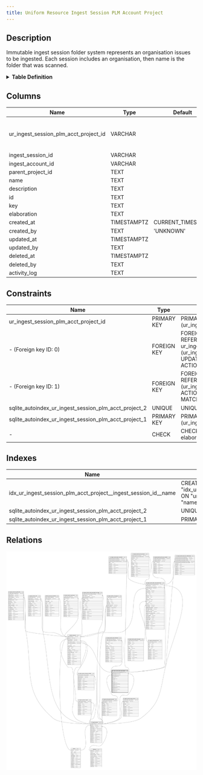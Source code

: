 ```yaml
---
title: Uniform Resource Ingest Session PLM Account Project
---
```


## Description

Immutable ingest session folder system represents an organisation issues to be
ingested. Each session includes an organisation, then name is the folder that
was scanned.

<details>
<summary><strong>Table Definition</strong></summary>

```sql
CREATE TABLE "ur_ingest_session_plm_acct_project" (
    "ur_ingest_session_plm_acct_project_id" VARCHAR PRIMARY KEY NOT NULL,
    "ingest_session_id" VARCHAR NOT NULL,
    "ingest_account_id" VARCHAR NOT NULL,
    "parent_project_id" TEXT,
    "name" TEXT NOT NULL,
    "description" TEXT,
    "id" TEXT,
    "key" TEXT,
    "elaboration" TEXT CHECK(json_valid(elaboration) OR elaboration IS NULL),
    "created_at" TIMESTAMPTZ DEFAULT CURRENT_TIMESTAMP,
    "created_by" TEXT DEFAULT 'UNKNOWN',
    "updated_at" TIMESTAMPTZ,
    "updated_by" TEXT,
    "deleted_at" TIMESTAMPTZ,
    "deleted_by" TEXT,
    "activity_log" TEXT,
    FOREIGN KEY("ingest_session_id") REFERENCES "ur_ingest_session"("ur_ingest_session_id"),
    FOREIGN KEY("ingest_account_id") REFERENCES "ur_ingest_session_plm_account"("ur_ingest_session_plm_account_id"),
    UNIQUE("ingest_session_id", "name")
)
```

</details>

## Columns

| Name                                  | Type        | Default           | Nullable | Children                                                                                                                                                                                                                                                                                                                                                                                                                                                                                                                                                                              | Parents                                                                                                     | Comment                                                 |
| ------------------------------------- | ----------- | ----------------- | -------- | ------------------------------------------------------------------------------------------------------------------------------------------------------------------------------------------------------------------------------------------------------------------------------------------------------------------------------------------------------------------------------------------------------------------------------------------------------------------------------------------------------------------------------------------------------------------------------------- | ----------------------------------------------------------------------------------------------------------- | ------------------------------------------------------- |
| ur_ingest_session_plm_acct_project_id | VARCHAR     |                   | false    | [uniform_resource](/docs/standard-library/rssd-schema/uniform_resource) [ur_ingest_session_plm_acct_project_issue](/docs/standard-library/rssd-schema/ur_ingest_session_plm_acct_project_issue) [ur_ingest_session_plm_acct_label](/docs/standard-library/rssd-schema/ur_ingest_session_plm_acct_label) [ur_ingest_session_plm_milestone](/docs/standard-library/rssd-schema/ur_ingest_session_plm_milestone) [ur_ingest_session_plm_acct_relationship](/docs/standard-library/rssd-schema/ur_ingest_session_plm_acct_relationship) |                                                                                                             | {"isSqlDomainZodDescrMeta":true,"isVarChar":true}       |
| ingest_session_id                     | VARCHAR     |                   | false    |                                                                                                                                                                                                                                                                                                                                                                                                                                                                                                                                                                                       | [ur_ingest_session](/docs/standard-library/rssd-schema/ur_ingest_session)                         | {"isSqlDomainZodDescrMeta":true,"isVarChar":true}       |
| ingest_account_id                     | VARCHAR     |                   | false    |                                                                                                                                                                                                                                                                                                                                                                                                                                                                                                                                                                                       | [ur_ingest_session_plm_account](/docs/standard-library/rssd-schema/ur_ingest_session_plm_account) | {"isSqlDomainZodDescrMeta":true,"isVarChar":true}       |
| parent_project_id                     | TEXT        |                   | true     |                                                                                                                                                                                                                                                                                                                                                                                                                                                                                                                                                                                       |                                                                                                             | References itself to allow subprojects.                 |
| name                                  | TEXT        |                   | false    |                                                                                                                                                                                                                                                                                                                                                                                                                                                                                                                                                                                       |                                                                                                             | The name of the project                                 |
| description                           | TEXT        |                   | true     |                                                                                                                                                                                                                                                                                                                                                                                                                                                                                                                                                                                       |                                                                                                             |                                                         |
| id                                    | TEXT        |                   | true     |                                                                                                                                                                                                                                                                                                                                                                                                                                                                                                                                                                                       |                                                                                                             |                                                         |
| key                                   | TEXT        |                   | true     |                                                                                                                                                                                                                                                                                                                                                                                                                                                                                                                                                                                       |                                                                                                             |                                                         |
| elaboration                           | TEXT        |                   | true     |                                                                                                                                                                                                                                                                                                                                                                                                                                                                                                                                                                                       |                                                                                                             | {"isSqlDomainZodDescrMeta":true,"isJsonText":true}      |
| created_at                            | TIMESTAMPTZ | CURRENT_TIMESTAMP | true     |                                                                                                                                                                                                                                                                                                                                                                                                                                                                                                                                                                                       |                                                                                                             |                                                         |
| created_by                            | TEXT        | 'UNKNOWN'         | true     |                                                                                                                                                                                                                                                                                                                                                                                                                                                                                                                                                                                       |                                                                                                             |                                                         |
| updated_at                            | TIMESTAMPTZ |                   | true     |                                                                                                                                                                                                                                                                                                                                                                                                                                                                                                                                                                                       |                                                                                                             |                                                         |
| updated_by                            | TEXT        |                   | true     |                                                                                                                                                                                                                                                                                                                                                                                                                                                                                                                                                                                       |                                                                                                             |                                                         |
| deleted_at                            | TIMESTAMPTZ |                   | true     |                                                                                                                                                                                                                                                                                                                                                                                                                                                                                                                                                                                       |                                                                                                             |                                                         |
| deleted_by                            | TEXT        |                   | true     |                                                                                                                                                                                                                                                                                                                                                                                                                                                                                                                                                                                       |                                                                                                             |                                                         |
| activity_log                          | TEXT        |                   | true     |                                                                                                                                                                                                                                                                                                                                                                                                                                                                                                                                                                                       |                                                                                                             | {"isSqlDomainZodDescrMeta":true,"isJsonSqlDomain":true} |

## Constraints

| Name                                                  | Type        | Definition                                                                                                                                                     |
| ----------------------------------------------------- | ----------- | -------------------------------------------------------------------------------------------------------------------------------------------------------------- |
| ur_ingest_session_plm_acct_project_id                 | PRIMARY KEY | PRIMARY KEY (ur_ingest_session_plm_acct_project_id)                                                                                                            |
| - (Foreign key ID: 0)                                 | FOREIGN KEY | FOREIGN KEY (ingest_account_id) REFERENCES ur_ingest_session_plm_account (ur_ingest_session_plm_account_id) ON UPDATE NO ACTION ON DELETE NO ACTION MATCH NONE |
| - (Foreign key ID: 1)                                 | FOREIGN KEY | FOREIGN KEY (ingest_session_id) REFERENCES ur_ingest_session (ur_ingest_session_id) ON UPDATE NO ACTION ON DELETE NO ACTION MATCH NONE                         |
| sqlite_autoindex_ur_ingest_session_plm_acct_project_2 | UNIQUE      | UNIQUE (ingest_session_id, name)                                                                                                                               |
| sqlite_autoindex_ur_ingest_session_plm_acct_project_1 | PRIMARY KEY | PRIMARY KEY (ur_ingest_session_plm_acct_project_id)                                                                                                            |
| -                                                     | CHECK       | CHECK(json_valid(elaboration) OR elaboration IS NULL)                                                                                                          |

## Indexes

| Name                                                            | Definition                                                                                                                                          |
| --------------------------------------------------------------- | --------------------------------------------------------------------------------------------------------------------------------------------------- |
| idx_ur_ingest_session_plm_acct_project__ingest_session_id__name | CREATE INDEX "idx_ur_ingest_session_plm_acct_project__ingest_session_id__name" ON "ur_ingest_session_plm_acct_project"("ingest_session_id", "name") |
| sqlite_autoindex_ur_ingest_session_plm_acct_project_2           | UNIQUE (ingest_session_id, name)                                                                                                                    |
| sqlite_autoindex_ur_ingest_session_plm_acct_project_1           | PRIMARY KEY (ur_ingest_session_plm_acct_project_id)                                                                                                 |

## Relations

![er](../../../../../assets/images/content/docs/standard-library/rssd-schema/ur_ingest_session_plm_acct_project.svg)
